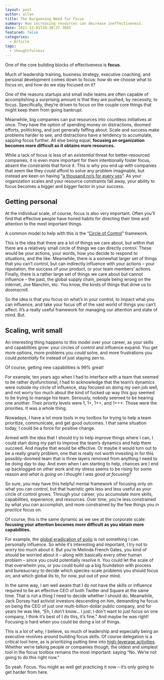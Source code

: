 ```yaml
---
layout: post
author: allen
title: The Burgeoning Need for Focus
summary: How increasing resources can decrease ineffectiveness.
date: 2021-12-01T20:30:37.360Z
featured: false
categories:
  - Article
tags:
  - thoughtfulness
---
```

One of the core building blocks of effectiveness is **focus**. 

Much of leadership training, business strategy, executive coaching, and personal development comes down to focus: how do we choose what to focus on, and how do we stay focused on it?

One of the reasons startups and small indie teams are often capable of accomplishing a surprising amount is that they are pushed, by necessity, to focus. Specifically, they’re driven to focus on the couple core things that might keep them from going bankrupt.

Meanwhile, big companies can put resources into countless initiatives at once. They have the option of spending money on distractions, doomed efforts, politicking, and just generally faffing about. Scale and success make problems harder to see, and distractions have a tendency to accumulate, sapping focus further. All else being equal, **focusing an organization becomes more difficult as it obtains more resources.**

While a lack of focus is less of an *existential* threat for better-resourced companies, it is even more important for them intentionally foster focus, absent the constraints that force it. This is why you end up with companies that seem like they *could* afford to solve any problem imaginable, but instead are keen on having “[a thousand no’s for every yes](https://vimeo.com/241783590)”. As your organization scales and your resource constraints fall away, your ability to focus becomes a bigger and bigger factor in your success.

## Getting personal
At the individual scale, of course, focus is also very important. Often you’ll find that effective people have honed habits for directing their time and attention to the most important things.

A common model to help with this is the “[Circle of Control](https://www.clairenewton.co.za/my-articles/circles-of-control.html)” framework.

This is the idea that there are a lot of things we care about, but within that there are a relatively small circle of things we can directly control. These would be your actions, your words, how you decide to respond to situations, and the like. Meanwhile, there is a somewhat larger set of things that you can’t control, but can indirectly influence with your actions – your reputation, the success of your product, or your team members’ actions. Finally, there is a rather large set of things we care about but cannot influence – the past, the global supply chain, people being wrong on the internet, Joe Manchin, etc. You know, the kinds of things that drive us to doomscroll.

So the idea is that you focus on what’s in your control, to impact what you can influence, and take your focus off of the vast world of things you can’t affect. It’s a really useful framework for managing our attention and state of mind. But.

## Scaling, writ small
An interesting thing happens to this model over your career, as your skills and capabilities grow: your circles of control and influence expand. You get more options, more problems you *could* solve, and more frustrations you could *potentially* fix instead of just staying zen to.

Of course, getting new capabilities is 99% great!

For example, ten years ago when I had to interface with a team that seemed to be rather dysfunctional, I had to acknowledge that the team’s dynamics were outside my circle of influence, stay focused on doing my own job well, and not worry too much about the kind of fucked up way this guy seemed to be trying to manage his team. Seriously, nobody seemed to be hearing one another. Their priority levels were 1, 1+, 1++, and 1+++. Those were the priorities. It was a whole thing.

Nowadays, I have a lot more tools in my toolbox for trying to help a team prioritize, communicate, and get good outcomes. I that same situation today, I could be a force for positive change.

Armed with the idea that I should try to help improve things where I can, I could start doing my part to improve the team’s dynamics and help them succeed. And maybe that would be effective. Or maybe it would turn out to be a really gnarly problem, one that is really not worth investing in for this possibly-doomed team that is three layers removed from anything I need to be doing day to day. And even when I am starting to help, chances are I end up backlogged on other work and my stress seems to be rising for some reason and *what is going on I thought I was good at focusing?*

So sure, you may have this helpful mental framework of focusing only on what you can control, but that hueristic gets less and less useful as your circle of control grows. Through your career, you accumulate more skills, capabilities, experience, and resources. Over time, you’re less constrained by what you *can* accomplish, and more constrained by the few things you *in practice* focus on.

Of course, this is the same dynamic as we see at the corporate scale: **focusing your attention becomes more difficult as you obtain more capabilities.**

For example, the [global eradication of polio](https://polioeradication.org) is not something I can personally influence. So while it’s interesting and important, I try not to worry too much about it. But you’re Melinda French Gates, you kind of *should* be worried about it – along with basically every other human problem – since you could potentially resolve it. You could let the scale of that overwhelm you, or you could build up a big foundation with process and bureaucracy to decide which species-scale problems you should focus on, and which global ills to, for now, put out of your mind.

In the same way, I am well aware that I do not have the skills or influence required to be an effective CEO of both Twitter *and* Square at the same time.  That is not a thing I need to decide whether I should do. Meanwhile, Jack Dorsey had activist investors descending on him, demanding he focus on being the CEO of just *one* multi-billion-dollar public company, and for years he was like, “Eh, I don’t know… I just, I don’t want to just focus on one company, I think it’s best of I do this, it’s fine.” And maybe he was right! Focusing is hard when you could be doing a lot of things.

This is a lot of why, I believe, so much of leadership and especially being an executive revolves around building focus skills. Of course delegation is a critical tool here, as is prioritizing putting time into [high-leverage activities](https://medium.com/unexpected-leadership/managerial-leverage-the-practice-of-doing-the-right-things-at-the-right-time-553fbccdf373). Whether we’re talking people or companies though, the oldest and simplest tool in the focus toolbox remains the most important: saying “No. We’re not going to do this right now.”

So yeah. Focus. You might as well get practicing it now – it’s only going to get harder from here.